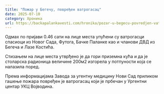 ```yaml
---
title: "Пожар у Бегечу, повређен ватрогасац"
date: 2025-07-10
category: Хроника
url: https://backapalankavesti.com/hronika/pozar-u-begecu-povredjen-vatrogasac/
---
```


Одмах по пријави 0.46 сати на лице места упућени су ватрогасци спасиоци из Новог Сада, Футога, Бачке Паланке као и чланови ДВД из Бегеча и Лазе Костића.

Стизањем на лице места утврђено је да гори приземна кућа и да је столарска радионица величине 200м2 изгорела у потпуности која се налазила поред.

Према информацијама Завода за угентну медицину Нови Сад приликом гашење пожара повређен је ватрогасац који је прбечан у Ургентни центар УКЦ Војводина.
